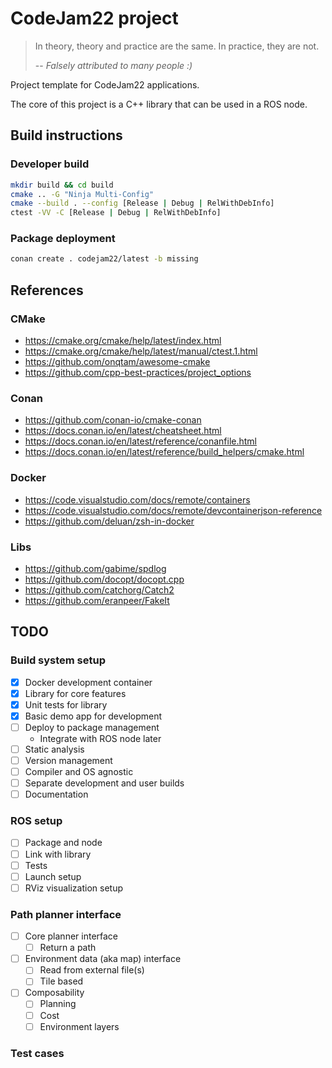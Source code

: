 # CodeJam22 project
> In theory, theory and practice are the same.
> In practice, they are not.
>
> -- <cite>Falsely attributed to many people :)</cite>

Project template for CodeJam22 applications.

The core of this project is a C++ library that can be used in a ROS node.

## Build instructions

### Developer build
```sh
mkdir build && cd build
cmake .. -G "Ninja Multi-Config"
cmake --build . --config [Release | Debug | RelWithDebInfo]
ctest -VV -C [Release | Debug | RelWithDebInfo]
```

### Package deployment
```sh
conan create . codejam22/latest -b missing
```

## References
### CMake
* https://cmake.org/cmake/help/latest/index.html
* https://cmake.org/cmake/help/latest/manual/ctest.1.html
* https://github.com/onqtam/awesome-cmake
* https://github.com/cpp-best-practices/project_options

### Conan
* https://github.com/conan-io/cmake-conan
* https://docs.conan.io/en/latest/cheatsheet.html
* https://docs.conan.io/en/latest/reference/conanfile.html
* https://docs.conan.io/en/latest/reference/build_helpers/cmake.html

### Docker
* https://code.visualstudio.com/docs/remote/containers
* https://code.visualstudio.com/docs/remote/devcontainerjson-reference
* https://github.com/deluan/zsh-in-docker

### Libs
* https://github.com/gabime/spdlog
* https://github.com/docopt/docopt.cpp
* https://github.com/catchorg/Catch2
* https://github.com/eranpeer/FakeIt

## TODO

### Build system setup
- [x] Docker development container
- [x] Library for core features
- [x] Unit tests for library
- [x] Basic demo app for development
- [ ] Deploy to package management
  - Integrate with ROS node later
- [ ] Static analysis
- [ ] Version management
- [ ] Compiler and OS agnostic
- [ ] Separate development and user builds
- [ ] Documentation

### ROS setup
- [ ] Package and node
- [ ] Link with library
- [ ] Tests
- [ ] Launch setup
- [ ] RViz visualization setup

### Path planner interface
- [ ] Core planner interface
  - [ ] Return a path
- [ ] Environment data (aka map) interface
  - [ ] Read from external file(s)
  - [ ] Tile based
- [ ] Composability
  - [ ] Planning
  - [ ] Cost
  - [ ] Environment layers

### Test cases
